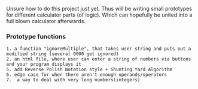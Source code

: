 Unsure how to do this project just yet.
Thus will be writing small prototypes for different calculator parts (of logic).
Which can hopefully be united into a full blown calculator afterwards.

### Prototype functions
    1. a function "ignoreMultiple", that takes user string and puts out a modified string (several 0000 get ignored)
    2. an html file, where user can enter a string of numbers via buttons and your program displays it
    5. add Reverse Polish Notation style + Shunting Yard Algorithm
    6. edge case for when there aren't enough operands/operators
    7.  a way to deal with very long numbers(integers)
